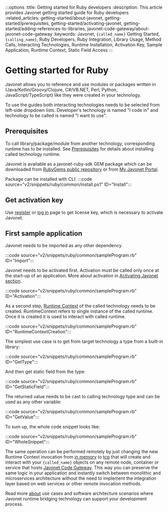 :::options
:title: Getting started for Ruby developers
:description: This article provides Javonet getting started guide for Ruby developers
:related_articles: getting-started/about-javonet, getting-started/prerequisites, getting-started/activating-javonet, getting-started/adding-references-to-libraries, javonet-code-gateway/about-javonet-code-gateway
:keywords: Javonet, `{called_name}` Getting Started, `{calling_name}`, Ruby Developers, Ruby Integration, Library Usage, Method Calls, Interacting Technologies, Runtime Installation, Activation Key, Sample Application, Runtime Context, Static Field Access
:::

# Getting started for Ruby

Javonet allows you to reference and use modules or packages written in (Java/Kotlin/Groovy/Clojure, C#/VB.NET, Perl, Python, JavaScript/TypeScript) like they were created in your technology.  
  
To use the guides both interacting technologies needs to be selected from left-side dropdown lists. Developer's technology is named "I code in" and technology to be called is named "I want to use".  

## Prerequisites
  
To call library/package/module from another technology, corresponding runtime has to be installed. See [Prerequisites](/guides/v2/`{calling_technology}`/`{called_technology}`/getting-started/prerequisites.md) for details about installing called technology runtime.  

Javonet is available as a javonet-ruby-sdk GEM package which can be downloaded from [RubyGems public repository](https://rubygems.org/gems/javonet-ruby-sdk) or from [My Javonet Portal](https://my.javonet.com).

Package can be installed with CLI:
:::code source="v2/snippets/ruby/common/install.ps1" ID="Install":::

## Get activation key

Use [register](https://my.javonet.com/signup/?type=free) or [log in](https://my.javonet.com/signin/) page to get license key, which is necessary to activate Javonet.  

## First sample application

Javonet needs to be imported as any other dependency.

:::code source="v2/snippets/ruby/common/sampleProgram.rb" ID="Import":::

Javonet needs to be activated first. Activation must be called only once at the start-up of an application. More about activation in [Activating Javonet section](/guides/v2/`{calling_technology}`/`{called_technology}`/getting-started/activating-javonet.md).

:::code source="v2/snippets/ruby/common/sampleProgram.rb" ID="Activation":::

As a second step, [Runtime Context](/guides/v2/`{calling_technology}`/`{called_technology}`/foundations/runtime-context.md) of the called technology needs to be created. RuntimeContext refers to single instance of the called runtime. Once it is created it is used to interact with called runtime.

:::code source="v2/snippets/ruby/common/sampleProgram.rb" ID="RuntimeContextCreation":::

The simplest use case is to get from target technology a type from a built-in library:

:::code source="v2/snippets/ruby/common/sampleProgram.rb" ID="GetType":::

And then get static field from the type:

:::code source="v2/snippets/ruby/common/sampleProgram.rb" ID="GetStaticField":::

The returned value needs to be cast to calling technology type and can be used as any other variable:

:::code source="v2/snippets/ruby/common/sampleProgram.rb" ID="GetValue":::

To sum up, the whole code snippet looks like:

:::code source="v2/snippets/ruby/common/sampleProgram.rb" ID="WholeSnippet":::

The same operation can be performed remotely by just changing the new Runtime Context invocation from [in memory](/guides/v2/`{calling_technology}`/`{called_technology}`/foundations/in-memory-channel) to [tcp](/guides/v2/`{calling_technology}`/`{called_technology}`/foundations/tcp-channel) that will create and interact with your `{called_name}` objects on any remote node, container or service that hosts [Javonet Code Gateway](/guides/v2/`{calling_technology}`/`{called_technology}`/javonet-code-gateway/about-javonet-code-gateway.md). This way you can preserve the same logic in your application and instantly switch between monolithic and microservices architecture without the need to implement the integration layer based on web services or other remote invocation methods.
  
Read more [about](/guides/v2/`{calling_technology}`/`{called_technology}`/getting-started/about-javonet) use cases and software architecture scenarios where Javonet runtime bridging technology can support your development process.
